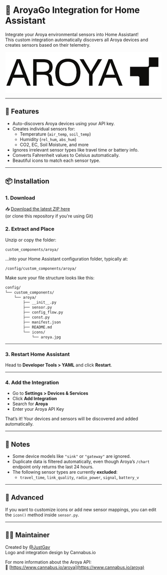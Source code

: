 # 🌿 AroyaGo Integration for Home Assistant

Integrate your Aroya environmental sensors into Home Assistant!  
This custom integration automatically discovers all Aroya devices and creates sensors based on their telemetry.

![Aroya Logo](custom_components/aroya/icons/aroya.jpg)

---

## 🔧 Features

- Auto-discovers Aroya devices using your API key.
- Creates individual sensors for:
  - Temperature (`air_temp`, `soil_temp`)
  - Humidity (`rel_hum`, `abs_hum`)
  - CO2, EC, Soil Moisture, and more
- Ignores irrelevant sensor types like travel time or battery info.
- Converts Fahrenheit values to Celsius automatically.
- Beautiful icons to match each sensor type.

---

## 📦 Installation

### 1. Download

📥 [Download the latest ZIP here](#)  
(or clone this repository if you're using Git)

### 2. Extract and Place

Unzip or copy the folder:

```
custom_components/aroya/
```

...into your Home Assistant configuration folder, typically at:

```
/config/custom_components/aroya/
```

Make sure your file structure looks like this:

```
config/
└── custom_components/
    └── aroya/
        ├── __init__.py
        ├── sensor.py
        ├── config_flow.py
        ├── const.py
        ├── manifest.json
        ├── README.md
        └── icons/
            └── aroya.jpg
```

---

### 3. Restart Home Assistant

Head to **Developer Tools > YAML** and click **Restart**.

---

### 4. Add the Integration

- Go to **Settings > Devices & Services**
- Click **Add Integration**
- Search for **Aroya**
- Enter your Aroya API Key

That’s it! Your devices and sensors will be discovered and added automatically.

---

## 🧠 Notes

- Some device models like `"sink"` or `"gateway"` are ignored.
- Duplicate data is filtered automatically, even though Aroya’s `/chart` endpoint only returns the last 24 hours.
- The following sensor types are currently **excluded**:
  - `travel_time`, `link_quality`, `radio_power`, `signal`, `battery_v`

---

## 🧰 Advanced

If you want to customize icons or add new sensor mappings, you can edit the `icon()` method inside `sensor.py`.

---

## 👨‍💻 Maintainer

Created by [@JustGav](https://github.com/JustGav)  
Logo and integration design by Cannabus.io

For more information about the Aroya API:  
🔗 [https://www.cannabus.io/aroya](https://www.cannabus.io/aroya)
